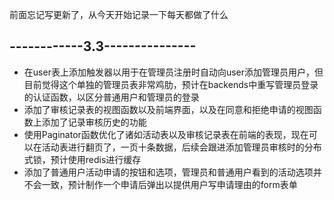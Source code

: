 前面忘记写更新了，从今天开始记录一下每天都做了什么

------------3.3---------------
----
* 在user表上添加触发器以用于在管理员注册时自动向user添加管理员用户，但目前觉得这个单独的管理员表非常鸡肋，预计在backends中重写管理员登录的认证函数，以区分普通用户和管理员的登录<br>
* 添加了审核记录表的视图函数以及前端界面，以及在同意和拒绝申请的视图函数上添加了记录审核历史的功能<br>
* 使用Paginator函数优化了诸如活动表以及审核记录表在前端的表现，现在可以在活动表进行翻页了，一页十条数据，后续会跟进添加管理员审核时的分布式锁，预计使用redis进行缓存<br>
* 添加了普通用户活动申请的按钮和选项，管理员和普通用户看到的活动选项并不会一致，预计制作一个申请后弹出以提供用户写申请理由的form表单<br>
